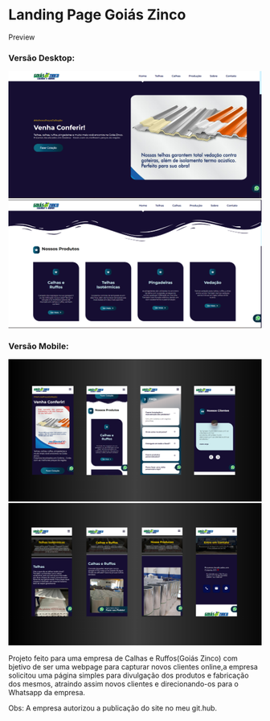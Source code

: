 # Landing Page Goiás Zinco


 Preview
### Versão Desktop:
![alt text](https://github.com/lucas-jacinto/Goias-Zinco-LP/blob/main/public/desktop1.png/?raw=true)
![alt text](https://github.com/lucas-jacinto/Goias-Zinco-LP/blob/main/public/desktop2.png/?raw=true)

### Versão Mobile:
![alt text](https://github.com/lucas-jacinto/Goias-Zinco-LP/blob/main/public/mobile1.png/?raw=true)
![alt text](https://github.com/lucas-jacinto/Goias-Zinco-LP/blob/main/public/mobile2.png/?raw=true)

Projeto feito para uma empresa de Calhas e Ruffos(Goiás Zinco) com bjetivo de ser uma webpage para capturar novos clientes online,a empresa solicitou uma página simples para divulgação dos produtos e fabricação dos mesmos, atraindo assim novos clientes e direcionando-os para o Whatsapp da empresa.

Obs: A empresa autorizou a publicação do site no meu git.hub.